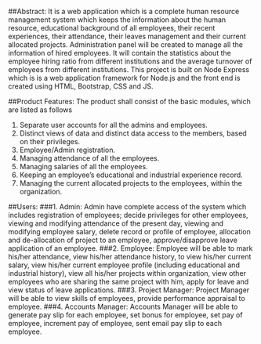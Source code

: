 ##Abstract:
It is a web application which is a complete human resource management system which keeps the information about the human resource, educational background of all employees, their  recent experiences, their attendance, their  leaves management and their current allocated projects. Administration panel will be created to manage all the information of hired employees. It will contain the statistics about the employee hiring ratio from different institutions and the average turnover of employees from different institutions. This project is built on Node Express which is is a web application framework for Node.js and the front end is created using HTML, Bootstrap, CSS and JS.  

##Product Features:
The product shall consist of the basic modules, which are listed as follows
1. Separate user accounts for all the admins and employees.
2. Distinct views of data and distinct data access to the members, based on their privileges.
3. Employee/Admin registration.
4. Managing attendance of all the employees.
5. Managing salaries of all the employees.
6. Keeping an employee’s educational and industrial experience record.
7. Managing the current allocated projects to the employees, within the organization.

##Users:
 ###1. Admin:
    Admin have complete access of the system which includes registration of employees; decide privileges for other employees, viewing         and modifying attendance of the present day, viewing and modifying employee salary, delete record or profile of employee, allocation       and de-allocation of project to an employee, approve/disapprove leave application of an employee.
 ###2. Employee:
    Employee will be able to mark his/her attendance, view his/her attendance history, to view his/her current salary,  view his/her           current employee profile (including educational and industrial history), view all his/her projects within organization, view other         employees who are sharing the same project with him, apply for leave and view status of leave applications.
 ###3. Project Manager:
    Project Manager will be able to view skills of employees, provide performance appraisal to employee.
 ###4. Accounts Manager:
    Accounts Manager will be able to generate pay slip for each employee, set bonus for employee, set pay of employee, increment pay of       employee, sent email pay slip to each employee. 

